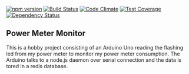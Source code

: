 [![npm version](https://badge.fury.io/js/power-meter-monitor.svg)](http://badge.fury.io/js/power-meter-monitor)
[![Build Status](https://travis-ci.org/tfmalt/power-meter-monitor.svg?branch=master)](https://travis-ci.org/tfmalt/power-meter-monitor)
[![Code Climate](https://codeclimate.com/github/tfmalt/power-meter-monitor/badges/gpa.svg)](https://codeclimate.com/github/tfmalt/power-meter-monitor)
[![Test Coverage](https://codeclimate.com/github/tfmalt/power-meter-monitor/badges/coverage.svg)](https://codeclimate.com/github/tfmalt/power-meter-monitor)
[![Dependency Status](https://david-dm.org/tfmalt/power-meter-monitor.svg)](https://david-dm.org/tfmalt/power-meter-monitor)

## Power Meter Monitor

This is a hobby project consisting of an Arduino Uno reading the flashing led from my power meter to monitor my power meter consumption.
The Arduino talks to a node.js daemon over serial connection and the data is tored in a redis database.


